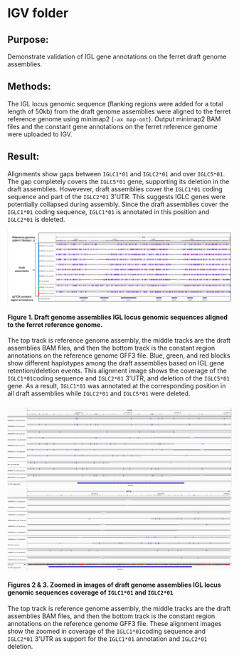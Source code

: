 # IGV folder

## Purpose:
Demonstrate validation of IGL gene annotations on the ferret draft genome assemblies.

## Methods:
The IGL locus genomic sequence (flanking regions were added for a total length of 50kb) from the draft genome assemblies were aligned to the ferret reference genome using minimap2 (`-ax map-ont`).
Output minimap2 BAM files and the constant gene annotations on the ferret reference genome were uploaded to IGV.

## Result:
Alignments show gaps between `IGLC1*01` and `IGLC2*01` and over `IGLC5*01`. The gap completely covers the `IGLC5*01` gene, supporting its deletion in the draft assemblies. Howevever, draft assemblies cover the `IGLC1*01` coding sequence and part of the `IGLC2*01` 3'UTR. This suggests IGLC genes were potentially collapsed during assembly. Since the draft assemblies cover the `IGLC1*01` coding sequence, `IGLC1*01` is annotated in this position and `IGLC2*01` is deleted.

![alt text](https://github.com/ncsu-penglab/FerretIgTCR/blob/main/Annotations/IGV/DraftAssembliesIGLGenomic2Reference.png)
#### Figure 1. Draft genome assemblies IGL locus genomic sequences aligned to the ferret reference genome.
The top track is reference genome assembly, the middle tracks are the draft assemblies BAM files, and then the bottom track is the     constant region annotations on the reference genome GFF3 file. Blue, green, and red blocks show different haplotypes among the draft assemblies based on IGL gene retention/deletion events. This alignment image shows the coverage of the `IGLC1*01`coding sequence and `IGLC2*01` 3'UTR, and deletion of the `IGLC5*01` gene. As a result, `IGLC1*01` was annotated at the corresponding position in all draft assemblies while `IGLC2*01` and `IGLC5*01` were deleted.

###
![alt text](https://github.com/ncsu-penglab/FerretIgTCR/blob/main/Annotations/IGV/IGLC1*01_DraftAssemblies2Reference_91424.png)
![alt text](https://github.com/ncsu-penglab/FerretIgTCR/blob/main/Annotations/IGV/IGLC2*01_DraftAssemblies2Reference_91424.png)
#### Figures 2 & 3. Zoomed in images of draft genome assemblies IGL locus genomic sequences coverage of `IGLC1*01` and `IGLC2*01`
The top track is reference genome assembly, the middle tracks are the draft assemblies BAM files, and then the bottom track is the constant region annotations on the reference genome GFF3 file. These alignment images show the zoomed in coverage of the `IGLC1*01`coding sequence and `IGLC2*01` 3'UTR as support for the `IGLC1*01` annotation and `IGLC2*01` deletion.
